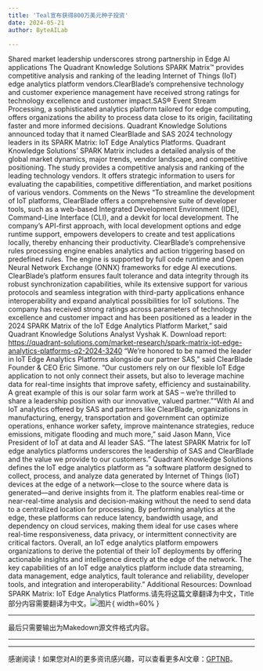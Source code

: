 ```yaml
---
title: 'Teal宣布获得800万美元种子投资'
date: 2024-05-21
author: ByteAILab

---
```


Shared market leadership underscores strong partnership in Edge AI applications
The Quadrant Knowledge Solutions SPARK Matrix™ provides competitive analysis and ranking of the leading Internet of Things (IoT) edge analytics platform vendors.ClearBlade’s comprehensive technology and customer experience management have received strong ratings for technology excellence and customer impact.SAS® Event Stream Processing, a sophisticated analytics platform tailored for edge computing, offers organizations the ability to process data close to its origin, facilitating faster and more informed decisions.
Quadrant Knowledge Solutions announced today that it named ClearBlade and SAS 2024 technology leaders in its SPARK Matrix: IoT Edge Analytics Platforms.
Quadrant Knowledge Solutions’ SPARK Matrix includes a detailed analysis of the global market dynamics, major trends, vendor landscape, and competitive positioning. The study provides a competitive analysis and ranking of the leading technology vendors. It offers strategic information to users for evaluating the capabilities, competitive differentiation, and market positions of various vendors.
Comments on the News
“To streamline the development of IoT platforms, ClearBlade offers a comprehensive suite of developer tools, such as a web-based Integrated Development Environment (IDE), Command-Line Interface (CLI), and a devkit for local development. The company’s API-first approach, with local development options and edge runtime support, empowers developers to create and test applications locally, thereby enhancing their productivity. ClearBlade’s comprehensive rules processing engine enables analytics and action triggering based on predefined rules. The engine is supported by full code runtime and Open Neural Network Exchange (ONNX) frameworks for edge AI executions. ClearBlade’s platform ensures fault tolerance and data integrity through its robust synchronization capabilities, while its extensive support for various protocols and seamless integration with third-party applications enhance interoperability and expand analytical possibilities for IoT solutions. The company has received strong ratings across parameters of technology excellence and customer impact and has been positioned as a leader in the 2024 SPARK Matrix of the IoT Edge Analytics Platform Market,” said Quadrant Knowledge Solutions Analyst Vyshak K.
Download report: https://quadrant-solutions.com/market-research/spark-matrix-iot-edge-analytics-platforms-q2-2024-3240
“We’re honored to be named the leader in IoT Edge Analytics Platforms alongside our partner SAS,” said ClearBlade Founder & CEO Eric Simone. “Our customers rely on our flexible IoT Edge application to not only connect their assets, but also to leverage machine data for real-time insights that improve safety, efficiency and sustainability. A great example of this is our solar farm work at SAS – we’re thrilled to share a leadership position with our innovative, valued partner.”“With AI and IoT analytics offered by SAS and partners like ClearBlade, organizations in manufacturing, energy, transportation and government can optimize operations, enhance worker safety, improve maintenance strategies, reduce emissions, mitigate flooding and much more,” said Jason Mann, Vice President of IoT at data and AI leader SAS. “The latest SPARK Matrix for IoT edge analytics platforms underscores the leadership of SAS and ClearBlade and the value we provide to our customers.”
Quadrant Knowledge Solutions defines the IoT edge analytics platform as “a software platform designed to collect, process, and analyze data generated by Internet of Things (IoT) devices at the edge of a network—close to the source where data is generated—and derive insights from it. The platform enables real-time or near-real-time analysis and decision-making without the need to send data to a centralized location for processing. By performing analytics at the edge, these platforms can reduce latency, bandwidth usage, and dependency on cloud services, making them ideal for use cases where real-time responsiveness, data privacy, or intermittent connectivity are critical factors. Overall, an IoT edge analytics platform empowers organizations to derive the potential of their IoT deployments by offering actionable insights and intelligence directly at the edge of the network. The key capabilities of an IoT edge analytics platform include data streaming, data management, edge analytics, fault tolerance and reliability, developer tools, and integration and interoperability.”
Additional Resources:
Download SPARK Matrix: IoT Edge Analytics Platforms.请先将这篇文章翻译为中文，Title部分内容需要翻译为中文。![图片](https://ai-techpark.com/wp-content/uploads/2024/05/Teal-960x540.jpg){ width=60% }

---
最后只需要输出为Makedown源文件格式内容。

---
---
感谢阅读！如果您对AI的更多资讯感兴趣，可以查看更多AI文章：[GPTNB](https://gptnb.com)。